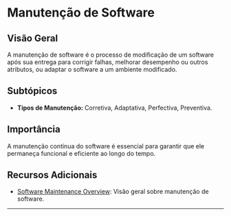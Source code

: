 # Manutenção de Software

## Visão Geral
A manutenção de software é o processo de modificação de um software após sua entrega para corrigir falhas, melhorar desempenho ou outros atributos, ou adaptar o software a um ambiente modificado.

## Subtópicos
- **Tipos de Manutenção:** Corretiva, Adaptativa, Perfectiva, Preventiva.

## Importância
A manutenção contínua do software é essencial para garantir que ele permaneça funcional e eficiente ao longo do tempo.

## Recursos Adicionais
- [Software Maintenance Overview](https://www.sei.cmu.edu): Visão geral sobre manutenção de software.

---
